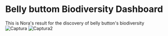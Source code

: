 # Belly buttom Biodiversity Dashboard

This is Nora's result for the discovery of belly button's biodiversity
![Captura](https://github.com/kplazascp/plotly_deployment/blob/main/Captura.PNG)
![Captura2](https://github.com/kplazascp/plotly_deployment/blob/main/Captura2.PNG)
